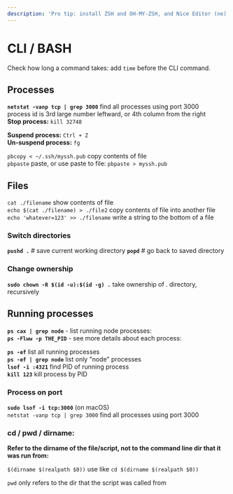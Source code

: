```yaml
---
description: 'Pro tip: install ZSH and OH-MY-ZSH, and Nice Editor (ne)!'
---
```


# CLI / BASH

Check how long a command takes: add `time`  before the CLI command.

## Processes

**`netstat -vanp tcp | grep 3000`** find all processes using port 3000  
process id is 3rd large number leftward, or 4th column from the right  
**Stop process:** `kill 32748`

**Suspend process:** `Ctrl + Z`    
**Un-suspend process:** `fg`   

`pbcopy < ~/.ssh/myssh.pub` copy contents of file  
`pbpaste` paste, or use paste to file: `pbpaste > myssh.pub` 

## Files

`cat ./filename` show contents of file  
`echo $(cat ./filename) > ./file2` copy contents of file into another file  
`echo 'whatever=123' >> ./filename` write a string to the bottom of a file

### Switch directories

**`pushd .`** \# save current working directory **`popd`** \# go back to saved directory

### Change ownership

**`sudo chown -R $(id -u):$(id -g) .`** take ownership of . directory, recursively

## Running processes

**`ps cax | grep node`** - list running node processes:  
**`ps -Flww -p THE_PID`** - see more details about each process:

**`ps -ef`** list all running processes  
**`ps -ef | grep node`** list only "node" processes  
**`lsof -i :4321`** find PID of running process  
**`kill 123`** kill process by PID

### Process on port

**`sudo lsof -i tcp:3000`** \(on macOS\)  
`netstat -vanp tcp | grep 3000` find all processes using port 3000

### **cd / pwd / dirname:** 

**Refer to the dirname of the file/script, not to the command line dir that it was run from:**

`$(dirname $(realpath $0))`  use like `cd $(dirname $(realpath $0))` 

`pwd` only refers to the dir that the script was called from 



